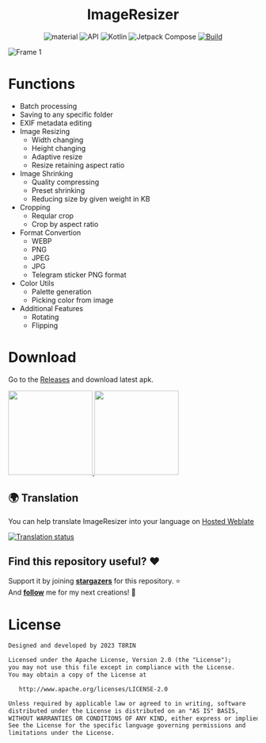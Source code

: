 
<h1 align="center">ImageResizer</h1>


<p align="center">
 <img alt="material" src="https://custom-icon-badges.demolab.com/badge/material%20you-palegreen?style=for-the-badge&logoColor=black&logo=material-you"/></a>
  <img alt="API" src="https://img.shields.io/badge/Api%2021+-50f270?logo=android&logoColor=black&style=for-the-badge"/></a>
  <img alt="Kotlin" src="https://img.shields.io/badge/Kotlin-a503fc?logo=kotlin&logoColor=white&style=for-the-badge"/></a>
  <img alt="Jetpack Compose" src="https://img.shields.io/static/v1?style=for-the-badge&message=Jetpack+Compose&color=4285F4&logo=Jetpack+Compose&logoColor=FFFFFF&label="/></a> 
  <a href="https://github.com/T8RIN/ImageResizer/actions"><img alt="Build" src="https://img.shields.io/github/actions/workflow/status/t8rin/imageresizer/android.yml?logo=github&style=for-the-badge"/></a> 
</p>

![Frame 1](https://user-images.githubusercontent.com/52178347/223509805-b7e78acc-76f3-4442-88bc-c27df296e87b.png)


# Functions
- Batch processing
- Saving to any specific folder
- EXIF metadata editing
- Image Resizing
  - Width changing
  - Height changing
  - Adaptive resize
  - Resize retaining aspect ratio
- Image Shrinking
  - Quality compressing
  - Preset shrinking
  - Reducing size by given weight in KB
- Cropping
  - Reqular crop
  - Crop by aspect ratio
- Format Convertion
  - WEBP
  - PNG
  - JPEG
  - JPG
  - Telegram sticker PNG format
- Color Utils
  - Palette generation
  - Picking color from image
- Additional Features
  - Rotating
  - Flipping

# Download
Go to the [Releases](https://github.com/t8rin/imageresizer/releases/latest) and download latest apk.
<p align="start">
  <a href="https://apt.izzysoft.de/fdroid/index/apk/ru.tech.imageresizershrinker">
    <img src="https://gitlab.com/IzzyOnDroid/repo/-/raw/master/assets/IzzyOnDroid.png" width="170"/>
  </a>
  <a href="https://f-droid.org/packages/ru.tech.imageresizershrinker">
    <img src="https://gitlab.com/fdroid/artwork/-/raw/master/badge/get-it-on-en-au.png" width="170"/>
  </a>
</p>

## 🌍 Translation
You can help translate ImageResizer into your language on [Hosted Weblate](https://hosted.weblate.org/engage/image-resizer/)

[![Translation status](https://hosted.weblate.org/widgets/image-resizer/-/image-resizer/287x66-black.png)](https://hosted.weblate.org/engage/image-resizer/)


## Find this repository useful? :heart:
Support it by joining __[stargazers](https://github.com/t8rin/ImageResizer/stargazers)__ for this repository. :star: <br>
And __[follow](https://github.com/t8rin)__ me for my next creations! 🤩

# License
```xml
Designed and developed by 2023 T8RIN

Licensed under the Apache License, Version 2.0 (the "License");
you may not use this file except in compliance with the License.
You may obtain a copy of the License at

   http://www.apache.org/licenses/LICENSE-2.0

Unless required by applicable law or agreed to in writing, software
distributed under the License is distributed on an "AS IS" BASIS,
WITHOUT WARRANTIES OR CONDITIONS OF ANY KIND, either express or implied.
See the License for the specific language governing permissions and
limitations under the License.
```
